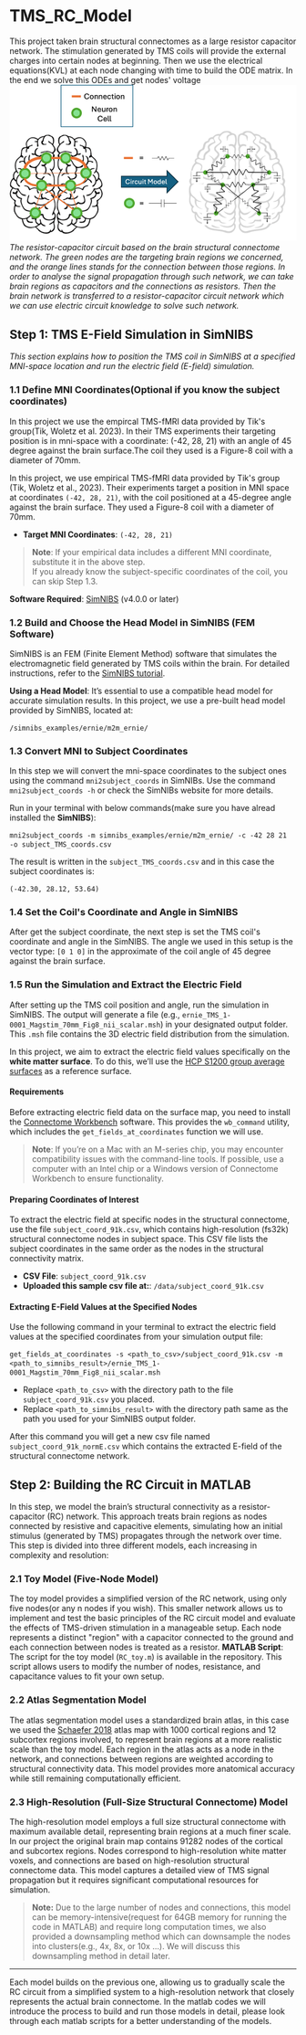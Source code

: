 # TMS_RC_Model
This project taken brain structural connectomes as a large resistor capacitor network. The stimulation generated by TMS coils will provide the external charges into certain nodes at beginning. Then we use the electrical equations(KVL) at each node changing with time to build the ODE matrix. In the end we solve this ODEs and get nodes' voltage 
![RC Modelling of the Brain Structural Connectomes Network](images/Picture_RC_Model.png)
*The resistor-capacitor circuit based on the brain structural connectome network. The green nodes are the targeting brain regions we concerned, and the orange lines stands for the connection between those regions. In order to analyse the signal propagation through such network, we can take brain regions as capacitors and the connections as resistors. Then the brain network is transferred to a resistor-capacitor circuit network which we can use electric circuit knowledge to solve such network.*



## Step 1: TMS E-Field Simulation in SimNIBS

*This section explains how to position the TMS coil in SimNIBS at a specified MNI-space location and run the electric field (E-field) simulation.*

### 1.1 Define MNI Coordinates(Optional if you know the subject coordinates)
In this project we use the empircal TMS-fMRI data provided by Tik's group(Tik, Woletz et al. 2023). 
In their TMS experiments their targeting position is in mni-space with a coordinate: (-42, 28, 21) with an angle of 45 degree against the brain surface.The coil they used is a Figure-8 coil with a diameter of 70mm.


In this project, we use empirical TMS-fMRI data provided by Tik's group (Tik, Woletz et al., 2023). Their experiments target a position in MNI space at coordinates `(-42, 28, 21)`, with the coil positioned at a 45-degree angle against the brain surface. They used a Figure-8 coil with a diameter of 70mm.

- **Target MNI Coordinates**: `(-42, 28, 21)`

> **Note**: If your empirical data includes a different MNI coordinate, substitute it in the above step.  
> If you already know the subject-specific coordinates of the coil, you can skip Step 1.3.

**Software Required**: [SimNIBS](https://simnibs.github.io/simnibs/) (v4.0.0 or later)

### 1.2 Build and Choose the Head Model in SimNIBS (FEM Software)

SimNIBS is an FEM (Finite Element Method) software that simulates the electromagnetic field generated by TMS coils within the brain. For detailed instructions, refer to the [SimNIBS tutorial](https://simnibs.github.io/simnibs/build/html/tutorial/tutorial.html).

**Using a Head Model**: It’s essential to use a compatible head model for accurate simulation results. In this project, we use a pre-built head model provided by SimNIBS, located at:

```shell
/simnibs_examples/ernie/m2m_ernie/
```


### 1.3 Convert MNI to Subject Coordinates
In this step we will convert the mni-space coordinates to the subject ones using the command `mni2subject_coords` in SimNIBs. Use the command `mni2subject_coords -h` or check the SimNIBs website for more details.

Run in your terminal with below commands(make sure you have alread installed the **SimNIBS**):
```shell
mni2subject_coords -m simnibs_examples/ernie/m2m_ernie/ -c -42 28 21  -o subject_TMS_coords.csv
```

The result is written in the `subject_TMS_coords.csv` and in this case the subject coordinates is:  
```shell
(-42.30, 28.12, 53.64)
```


### 1.4 Set the Coil's Coordinate and Angle in SimNIBS
After get the subject coordinate, the next step is set the TMS coil's coordinate and angle in the SimNIBS. The angle we used in this setup is the vector type: `[0 1 0]` in the approximate of the coil angle of 45 degree against the brain surface.


### 1.5 Run the Simulation and Extract the Electric Field

After setting up the TMS coil position and angle, run the simulation in SimNIBS. The output will generate a file (e.g., `ernie_TMS_1-0001_Magstim_70mm_Fig8_nii_scalar.msh`) in your designated output folder. This `.msh` file contains the 3D electric field distribution from the simulation.

In this project, we aim to extract the electric field values specifically on the **white matter surface**. To do this, we’ll use the [HCP S1200 group average surfaces](https://www.humanconnectome.org/study/hcp-young-adult/article/s1200-group-average-data-r...) as a reference surface.

#### Requirements

Before extracting electric field data on the surface map, you need to install the [Connectome Workbench](https://www.humanconnectome.org/software/get-connectome-workbench) software. This provides the `wb_command` utility, which includes the `get_fields_at_coordinates` function we will use.

> **Note**: If you’re on a Mac with an M-series chip, you may encounter compatibility issues with the command-line tools. If possible, use a computer with an Intel chip or a Windows version of Connectome Workbench to ensure functionality.

#### Preparing Coordinates of Interest

To extract the electric field at specific nodes in the structural connectome, use the file `subject_coord_91k.csv`, which contains high-resolution (fs32k) structural connectome nodes in subject space. This CSV file lists the subject coordinates in the same order as the nodes in the structural connectivity matrix.

- **CSV File**: `subject_coord_91k.csv`
- **Uploaded this sample csv file at:**: `/data/subject_coord_91k.csv`

#### Extracting E-Field Values at the Specified Nodes

Use the following command in your terminal to extract the electric field values at the specified coordinates from your simulation output file:

```shell
get_fields_at_coordinates -s <path_to_csv>/subject_coord_91k.csv -m <path_to_simnibs_result>/ernie_TMS_1-0001_Magstim_70mm_Fig8_nii_scalar.msh
```

- Replace `<path_to_csv>` with the directory path to the file `subject_coord_91k.csv` you placed.
- Replace `<path_to_simnibs_result>` with the directory path same as the path you used for your SimNIBS output folder.

After this command you will get a new csv file named `subject_coord_91k_normE.csv` which contains the extracted E-field of the structural connectome network.



## Step 2: Building the RC Circuit in MATLAB

In this step, we model the brain’s structural connectivity as a resistor-capacitor (RC) network. This approach treats brain regions as nodes connected by resistive and capacitive elements, simulating how an initial stimulus (generated by TMS) propagates through the network over time. This step is divided into three different models, each increasing in complexity and resolution:

### 2.1 Toy Model (Five-Node Model)

The toy model provides a simplified version of the RC network, using only five nodes(or any n nodes if you wish). This smaller network allows us to implement and test the basic principles of the RC circuit model and evaluate the effects of TMS-driven stimulation in a manageable setup. Each node represents a distinct "region" with a capacitor connected to the ground and each connection between nodes is treated as a resistor.
**MATLAB Script**: The script for the toy model (`RC_toy.m`) is available in the repository. This script allows users to modify the number of nodes, resistance, and capacitance values to fit your own setup.

### 2.2 Atlas Segmentation Model

The atlas segmentation model uses a standardized brain atlas, in this case we used the [Schaefer 2018](https://github.com/ThomasYeoLab/CBIG/tree/v0.14.3-Update_Yeo2011_Schaefer2018_labelname/stable_projects/brain_parcellation/Schaefer2018_LocalGlobal/Parcellations) atlas map with 1000 cortical regions and 12 subcortex regions involved, to represent brain regions at a more realistic scale than the toy model. Each region in the atlas acts as a node in the network, and connections between regions are weighted according to structural connectivity data. This model provides more anatomical accuracy while still remaining computationally efficient.

### 2.3 High-Resolution (Full-Size Structural Connectome) Model

The high-resolution model employs a full size structural connectome with maximum available detail, representing brain regions at a much finer scale. In our project the original brain map contains 91282 nodes of the cortical and subcortex regions.  Nodes correspond to high-resolution white matter voxels, and connections are based on high-resolution structural connectome data. This model captures a detailed view of TMS signal propagation but it requires significant computational resources for simulation.
> **Note:** Due to the large number of nodes and connections, this model can be memory-intensive(request for 64GB memory for running the code in MATLAB) and require long computation times, we also provided a downsampling method which can downsample the nodes into clusters(e.g., 4x, 8x, or 10x ...). We will discuss this downsampling method in detail later.
---

Each model builds on the previous one, allowing us to gradually scale the RC circuit from a simplified system to a high-resolution network that closely represents the actual brain connectome. In the matlab codes we will introduce the process to build and run those models in detail, please look through each matlab scripts for a better understanding of the models.



